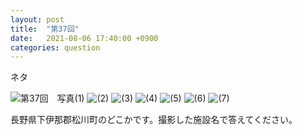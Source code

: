 ```yaml
---
layout: post
title:  "第37回"
date:   2021-08-06 17:40:00 +0900
categories: question
---
```


ネタ

![第37回　写真(1)](/kokodoko/images/q37_1.jpg "(1)")
![(2)](/kokodoko/images/q37_2.jpg "(2)")
![(3)](/kokodoko/images/q37_3.jpg "(3)")
![(4)](/kokodoko/images/q37_4.jpg "(4)")
![(5)](/kokodoko/images/q37_5.jpg "(5)")
![(6)](/kokodoko/images/q37_6.jpg "(6)")
![(7)](/kokodoko/images/q37_7.jpg "(7)")

長野県下伊那郡松川町のどこかです。撮影した施設名で答えてください。
